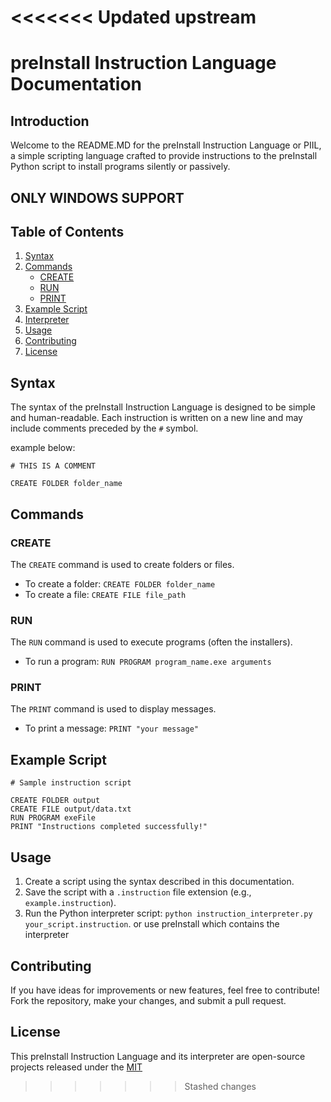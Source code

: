 <<<<<<< Updated upstream
=======
# preInstall Instruction Language Documentation

## Introduction

Welcome to the README.MD for the preInstall Instruction Language or PIIL, a simple scripting language crafted to provide instructions to the preInstall Python script to install programs silently or passively.

## ONLY WINDOWS SUPPORT

## Table of Contents

1. [Syntax](#syntax)
2. [Commands](#commands)
    - [CREATE](#create)
    - [RUN](#run)
    - [PRINT](#print)
3. [Example Script](#example-script)
4. [Interpreter](#interpreter)
5. [Usage](#usage)
6. [Contributing](#contributing)
7. [License](#license)

## Syntax

The syntax of the preInstall Instruction Language is designed to be simple and human-readable. Each instruction is written on a new line and may include comments preceded by the `#` symbol.

example below:
```plaintext
# THIS IS A COMMENT

CREATE FOLDER folder_name
```

## Commands

### CREATE

The `CREATE` command is used to create folders or files.

- To create a folder: `CREATE FOLDER folder_name`
- To create a file: `CREATE FILE file_path`

### RUN

The `RUN` command is used to execute programs (often the installers).

- To run a program: `RUN PROGRAM program_name.exe arguments`

### PRINT

The `PRINT` command is used to display messages.

- To print a message: `PRINT "your message"`

## Example Script

```plaintext
# Sample instruction script

CREATE FOLDER output
CREATE FILE output/data.txt
RUN PROGRAM exeFile
PRINT "Instructions completed successfully!"
```

## Usage

1. Create a script using the syntax described in this documentation.
2. Save the script with a `.instruction` file extension (e.g., `example.instruction`).
3. Run the Python interpreter script: `python instruction_interpreter.py your_script.instruction`.
or use preInstall which contains the interpreter

## Contributing

If you have ideas for improvements or new features, feel free to contribute! Fork the repository, make your changes, and submit a pull request.

## License

This preInstall Instruction Language and its interpreter are open-source projects released under the [MIT](https://choosealicense.com/licenses/mit/)
>>>>>>> Stashed changes
